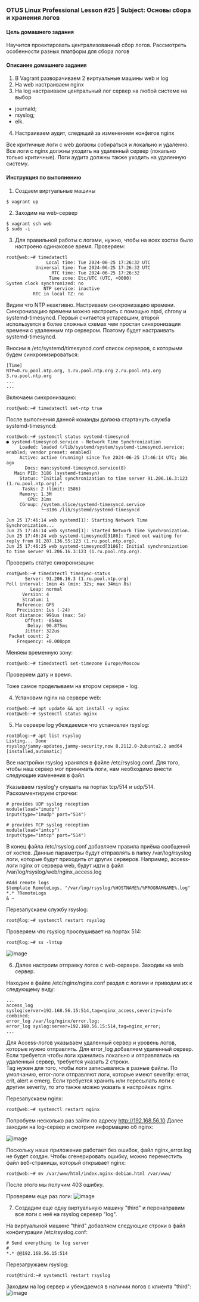 ### OTUS Linux Professional Lesson #25 | Subject: Основы сбора и хранения логов

#### Цель домашнего задания
Научится проектировать централизованный сбор логов. Рассмотреть особенности разных платформ для сбора логов

#### Описание домашнего задания
1. В Vagrant разворачиваем 2 виртуальные машины web и log
2. На web настраиваем nginx  
3. На log настраиваем центральный лог сервер на любой системе на выбор
  - journald;
  - rsyslog;
  - elk.
4. Настраиваем аудит, следящий за изменением конфигов nginx 

Все критичные логи с web должны собираться и локально и удаленно.
Все логи с nginx должны уходить на удаленный сервер (локально только критичные).
Логи аудита должны также уходить на удаленную систему.

#### Инструкция по выполнению
1. Создаем виртуальные машины
```console
$ vagrant up
```
2. Заходим на web-сервер
```console
$ vagrant ssh web
$ sudo -i
```
3. Для правильной работы c логами, нужно, чтобы на всех хостах было настроено одинаковое время. Проверяем:
```console
root@web:~# timedatectl
               Local time: Tue 2024-06-25 17:26:32 UTC
           Universal time: Tue 2024-06-25 17:26:32 UTC
                 RTC time: Tue 2024-06-25 17:26:32
                Time zone: Etc/UTC (UTC, +0000)
System clock synchronized: no
              NTP service: inactive
          RTC in local TZ: no
```
Видим что NTP неактивно. Настриваем синхронизацию времени.
Синхронизацию времени можно настроить с помощью ntpd, chrony и systemd-timesyncd. Первый считается устаревшим, второй используется в более сложных схемах чем простая синхронизация времени с удаленным ntp сервером. Поэтому будет настраивать systemd-timesyncd. 

Вносим в /etc/systemd/timesyncd.conf список серверов, с которыми будем синхронизироваться:
```
[Time]
NTP=0.ru.pool.ntp.org, 1.ru.pool.ntp.org 2.ru.pool.ntp.org 3.ru.pool.ntp.org
...
...
```
Включаем синхронизацию:
```console
root@web:~# timedatectl set-ntp true
```
После выполнения данной команды должна стартануть служба systemd-timesyncd:
```console
root@web:~# systemctl status systemd-timesyncd
● systemd-timesyncd.service - Network Time Synchronization
     Loaded: loaded (/lib/systemd/system/systemd-timesyncd.service; enabled; vendor preset: enabled)
     Active: active (running) since Tue 2024-06-25 17:46:14 UTC; 36s ago
       Docs: man:systemd-timesyncd.service(8)
   Main PID: 3186 (systemd-timesyn)
     Status: "Initial synchronization to time server 91.206.16.3:123 (1.ru.pool.ntp.org)."
      Tasks: 2 (limit: 1586)
     Memory: 1.3M
        CPU: 31ms
     CGroup: /system.slice/systemd-timesyncd.service
             └─3186 /lib/systemd/systemd-timesyncd

Jun 25 17:46:14 web systemd[1]: Starting Network Time Synchronization...
Jun 25 17:46:14 web systemd[1]: Started Network Time Synchronization.
Jun 25 17:46:24 web systemd-timesyncd[3186]: Timed out waiting for reply from 91.207.136.55:123 (1.ru.pool.ntp.org).
Jun 25 17:46:25 web systemd-timesyncd[3186]: Initial synchronization to time server 91.206.16.3:123 (1.ru.pool.ntp.org).
```
Проверить статус синхронизации:
```console
root@web:~# timedatectl timesync-status
       Server: 91.206.16.3 (1.ru.pool.ntp.org)
Poll interval: 1min 4s (min: 32s; max 34min 8s)
         Leap: normal
      Version: 4
      Stratum: 1
    Reference: GPS
    Precision: 1us (-24)
Root distance: 991us (max: 5s)
       Offset: -854us
        Delay: 90.875ms
       Jitter: 322us
 Packet count: 2
    Frequency: +0.000ppm

```
Меняем временную зону:
```console
root@web:~# timedatectl set-timezone Europe/Moscow
```
Проверяем дату и время.

Тоже самое проделываем на втором сервере - log.

4. Установим nginx на сервере web:
```console
root@web:~# apt update && apt install -y nginx
root@web:~# systemctl status nginx
```
5. На сервере log убеждаемся что установлен rsyslog:
```console
root@log:~# apt list rsyslog
Listing... Done
rsyslog/jammy-updates,jammy-security,now 8.2112.0-2ubuntu2.2 amd64 [installed,automatic]
```
Все настройки rsyslog хранятся в файле /etc/rsyslog.conf. Для того, чтобы наш сервер мог принимать логи, нам необходимо внести следующие изменения в файл.

Указываем rsyslog'у слушать на портах tcp/514 и udp/514. Раскомментируем строчки:
```
# provides UDP syslog reception
module(load="imudp")
input(type="imudp" port="514")

# provides TCP syslog reception
module(load="imtcp")
input(type="imtcp" port="514")
```
В конец файла /etc/rsyslog.conf добавляем правила приёма сообщений от хостов. Данные параметры будут отправлять в папку /var/log/rsyslog логи, которые будут приходить от других серверов. Например, access-логи nginx от сервера web, будут идти в файл /var/log/rsyslog/web/nginx_access.log
```
#Add remote logs
$template RemoteLogs, "/var/log/rsyslog/%HOSTNAME%/%PROGRAMNAME%.log"
*.* ?RemoteLogs
& ~
```
Перезапускаем службу rsyslog:
```console
root@log:~# systemctl restart rsyslog
```
Проверяем что rsyslog прослушивает на портах 514:
```console
root@log:~# ss -lntup
```
![image](https://github.com/bonyakevich-e/otus_lp_lesson_25_logging/assets/114911797/9ebc0a60-d282-4c9e-ac5a-d54461a8cedc)

6. Далее настроим отправку логов с web-сервера. Заходим на web сервер.

Находим в файле /etc/nginx/nginx.conf раздел с логами и приводим их к следующему виду:
```
...
access_log syslog:server=192.168.56.15:514,tag=nginx_access,severity=info combined;
error_log /var/log/nginx/error.log;
error_log syslog:server=192.168.56.15:514,tag=nginx_error;
...
```
Для Access-логов указываем удаленный сервер и уровень логов, которые нужно отправлять. Для error_log добавляем удаленный сервер. Если требуется чтобы логи хранились локально и отправлялись на удаленный сервер, требуется указать 2 строки. 	
Tag нужен для того, чтобы логи записывались в разные файлы.
По умолчанию, error-логи отправляют логи, которые имеют severity: error, crit, alert и emerg. Если требуется хранить или пересылать логи с другим severity, то это также можно указать в настройках nginx. 

Перезапускаем nginx: 
```console
root@web:~# systemctl restart nginx
```
Попробуем несколько раз зайти по адресу http://192.168.56.10
Далее заходим на log-сервер и смотрим информацию об nginx:

![image](https://github.com/bonyakevich-e/otus_lp_lesson_25_logging/assets/114911797/e570051f-a759-4dfd-aa15-e0c868da3ff9)

Поскольку наше приложение работает без ошибок, файл nginx_error.log не будет создан. Чтобы сгенерировать ошибку, можно переместить файл веб-страницы, который открывает nginx:
```console
root@web:~# mv /var/www/html/index.nginx-debian.html /var/www/
```
После этого мы получим 403 ошибку.

Проверяем еще раз логи:
![image](https://github.com/bonyakevich-e/otus_lp_lesson_25_logging/assets/114911797/7044f865-54d0-4511-b971-2f579c9c6a3e)

7. Создадим еще одну виртуальную машину "third" и перенаправим все логи с неё на rsyslog серевер "log".

На виртуальной машине "third" добавляем следующие строки в файл конфигурации /etc/rsyslog.conf:
```
# Send everything to log server
#
*.* @@192.168.56.15:514
```
Перезагружаем rsyslog:
```console
root@third:~# systemctl restart rsyslog
```
Заходим на log сервер и убеждаемся в наличии логов с клиента "third":
![image](https://github.com/bonyakevich-e/otus_lp_lesson_25_logging/assets/114911797/35c6247b-a2d7-4bc4-97b0-dc55d4a408ce)
